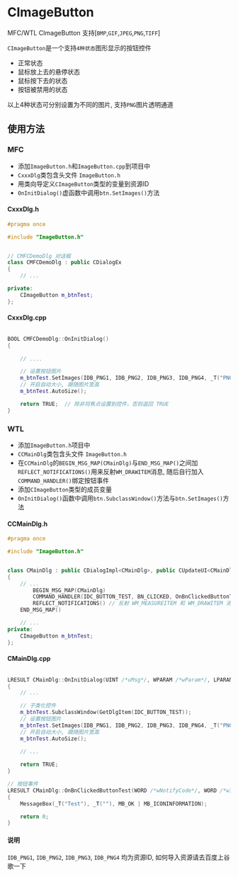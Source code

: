 # CImageButton
MFC/WTL CImageButton 支持[`BMP`,`GIF`,`JPEG`,`PNG`,`TIFF`]

`CImageButton`是一个支持`4种状态`图形显示的按钮控件
+ 正常状态
+ 鼠标放上去的悬停状态
+ 鼠标按下去的状态
+ 按钮被禁用的状态

以上4种状态可分别设置为不同的图片, 支持`PNG`图片透明通道

## 使用方法
### MFC
* 添加`ImageButton.h`和`ImageButton.cpp`到项目中
* `CxxxDlg`类包含头文件 `ImageButton.h`
* 用类向导定义`CImageButton`类型的变量到资源ID
* `OnInitDialog()`虚函数中调用`btn.SetImages()`方法


#### CxxxDlg.h

```cpp
#pragma once

#include "ImageButton.h"


// CMFCDemoDlg 对话框
class CMFCDemoDlg : public CDialogEx
{
    // ...

private:
	CImageButton m_btnTest;
};
```

####  CxxxDlg.cpp

```cpp

BOOL CMFCDemoDlg::OnInitDialog()
{
	
    // ....

	// 设置按钮图片
	m_btnTest.SetImages(IDB_PNG1, IDB_PNG2, IDB_PNG3, IDB_PNG4, _T("PNG"));
	// 开启自动大小, 跟随图片宽高
	m_btnTest.AutoSize();

	return TRUE;  // 除非将焦点设置到控件，否则返回 TRUE
}
```


### WTL

* 添加`ImageButton.h`项目中
* `CCMainDlg`类包含头文件 `ImageButton.h`
* 在`CCMainDlg`的`BEGIN_MSG_MAP(CMainDlg)`与`END_MSG_MAP()`之间加`REFLECT_NOTIFICATIONS()`用来反射`WM_DRAWITEM`消息, 随后自行加入`COMMAND_HANDLER()`绑定按钮事件
* 添加`CImageButton`类型的成员变量
* `OnInitDialog()`函数中调用`btn.SubclassWindow()`方法与`btn.SetImages()`方法


#### CCMainDlg.h

```cpp
#pragma once

#include "ImageButton.h"


class CMainDlg : public CDialogImpl<CMainDlg>, public CUpdateUI<CMainDlg>, public CMessageFilter, public CIdleHandler
{
    // ...
    	BEGIN_MSG_MAP(CMainDlg)
		COMMAND_HANDLER(IDC_BUTTON_TEST, BN_CLICKED, OnBnClickedButtonTest) // 按钮事件
		REFLECT_NOTIFICATIONS() // 反射 WM_MEASUREITEM 和 WM_DRAWITEM 消息
	END_MSG_MAP()

    // ...
private:
	CImageButton m_btnTest;
};
```

####  CMainDlg.cpp

```cpp

LRESULT CMainDlg::OnInitDialog(UINT /*uMsg*/, WPARAM /*wParam*/, LPARAM /*lParam*/, BOOL& /*bHandled*/)
{
	// ...

    // 子类化控件
	m_btnTest.SubclassWindow(GetDlgItem(IDC_BUTTON_TEST)); 
	// 设置按钮图片
	m_btnTest.SetImages(IDB_PNG1, IDB_PNG2, IDB_PNG3, IDB_PNG4, _T("PNG"));
	// 开启自动大小, 跟随图片宽高
	m_btnTest.AutoSize();

	// ...
	
	return TRUE;
}

// 按钮事件
LRESULT CMainDlg::OnBnClickedButtonTest(WORD /*wNotifyCode*/, WORD /*wID*/, HWND /*hWndCtl*/, BOOL& /*bHandled*/)
{
	MessageBox(_T("Test"), _T(""), MB_OK | MB_ICONINFORMATION);

	return 0;
}

```


#### 说明

`IDB_PNG1`, `IDB_PNG2`, `IDB_PNG3`, `IDB_PNG4` 均为资源ID, 如何导入资源请去百度上谷歌一下